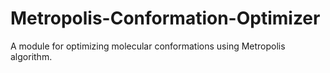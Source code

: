 # Metropolis-Conformation-Optimizer
A module for optimizing molecular conformations using Metropolis algorithm.
